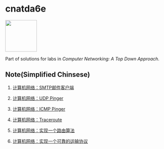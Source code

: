 # cnatda6e

<img width="100pix" src="http://7xsnwb.com2.z0.glb.clouddn.com/kurose-ross.gif">

Part of solutions for labs in *Computer Networking: A Top Down Approach*.

## Note(Simplified Chinsese)

1. [计算机网络：SMTP邮件客户端](http://sine-x.com/kurose-ross-smtp/)

1. [计算机网络：UDP Pinger](http://sine-x.com/kurose-ross-udp-pinger/)

1. [计算机网络：ICMP Pinger](http://sine-x.com/kurose-ross-icmp-pinger/)

1. [计算机网络：Traceroute](http://sine-x.com/kurose-ross-traceroute/)

1. [计算机网络：实现一个路由算法](http://sine-x.com/kurose-ross-route-algorithm/)

1. [计算机网络：实现一个可靠的运输协议](http://sine-x.com/kurose-ross-a-reliable-transport-protocol/)
